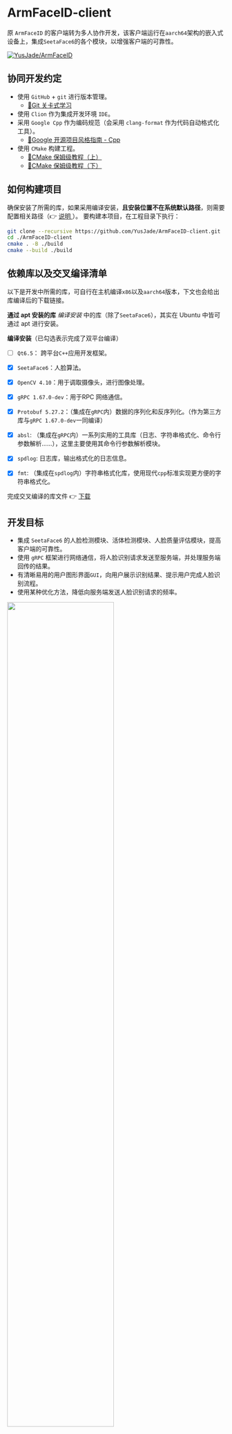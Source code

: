 # ArmFaceID-client

原 `ArmFaceID` 的客户端转为多人协作开发，该客户端运行在`aarch64`架构的嵌入式设备上，集成`SeetaFace6`的各个模块，以增强客户端的可靠性。

<a href="https://github.com/YusJade/ArmFaceID?tab=readme-ov-file">
  <img src="https://github-readme-stats.vercel.app/api/pin/?username=YusJade&repo=ArmFaceID&theme=default" alt="YusJade/ArmFaceID" />
</a>

## 协同开发约定

- 使用 `GitHub` + `git` 进行版本管理。
  - [👑Git 关卡式学习](https://learngitbranching.js.org/?locale=zh_CN) 
- 使用 `Clion` 作为集成开发环境 `IDE`。
- 采用 `Google Cpp` 作为编码规范（会采用 `clang-format` 作为代码自动格式化工具）。
  - [📖Google 开源项目风格指南 - Cpp](https://zh-google-styleguide.readthedocs.io/en/latest/google-cpp-styleguide/contents.html)
- 使用 `CMake` 构建工程。
  - [📖CMake 保姆级教程（上）](https://subingwen.cn/cmake/CMake-primer/)
  - [📖CMake 保姆级教程（下）](https://subingwen.cn/cmake/CMake-advanced/?highlight=cmake)

## 如何构建项目

确保安装了所需的库，如果采用编译安装，**且安装位置不在系统默认路径**，则需要配置相关路径（👉 [说明 ](doc/CMake如何指定库的路径.md)）。
要构建本项目，在工程目录下执行：
```bash
git clone --recursive https://github.com/YusJade/ArmFaceID-client.git
cd ./ArmFaceID-client
cmake . -B ./build
cmake --build ./build
```

## 依赖库以及交叉编译清单

以下是开发中所需的库，可自行在主机编译`x86`以及`aarch64`版本，下文也会给出库编译后的下载链接。

**通过 apt 安装的库**
*编译安装* 中的库（除了`SeetaFace6`），其实在 Ubuntu 中皆可通过 apt 进行安装。

**编译安装**（已勾选表示完成了双平台编译）
- [ ] `Qt6.5`： 跨平台`C++`应用开发框架。
- [x] `SeetaFace6`：人脸算法。
- [x] `OpenCV 4.10`：用于调取摄像头，进行图像处理。
- [x] `gRPC 1.67.0-dev`：用于RPC 网络通信。
- [x] `Protobuf 5.27.2`：（集成在`gRPC`内）数据的序列化和反序列化。（作为第三方库与`gRPC 1.67.0-dev`一同编译）
- [x] `absl`: （集成在`gRPC`内）一系列实用的工具库（日志、字符串格式化、命令行参数解析......），这里主要使用其命令行参数解析模块。 

- [x] `spdlog`: 日志库，输出格式化的日志信息。
- [x] `fmt`: （集成在`spdlog`内）字符串格式化库，使用现代`cpp`标准实现更方便的字符串格式化。

完成交叉编译的库文件 👉 [下载](https://github.com/YusJade/ArmFaceID-client/releases)

## 开发目标

- 集成 `SeetaFace6` 的人脸检测模块、活体检测模块、人脸质量评估模块，提高客户端的可靠性。
- 使用 `gRPC` 框架进行网络通信，将人脸识别请求发送至服务端，并处理服务端回传的结果。
- 有清晰易用的用户图形界面`GUI`，向用户展示识别结果、提示用户完成人脸识别流程。
- 使用某种优化方法，降低向服务端发送人脸识别请求的频率。

<img src="./assets/frame.png" width=70%>


### 目标 1：使用 `gRPC` 框架进行网络通信

**负责开发：**
<a href="https://github.com/YusJade" ><img src="https://github.com/yusjade.png" width="50" height="50" style="border-radius: 50%; border: 2px solid #333;"/></a>


**何为 `gRPC` ？：**
`RPC` 即远程过程调用（Remote Procedure Call），可以使得客户端程序调用服务端功能变得像调用本地的方法一样， `gRPC`是谷歌开发的一套实现`RPC`通信机制的框架。

**如何开始开发`gRPC`：**
获得编译后的`gRPC`库后，需要为客户端和服务端定义一套“协议”。它用于约定二者通讯时的消息格式以及可用的服务，这个“协议”需要写在一个`.proto`文件中，可使用`gRPC`库中提供的编译器将其编译为我们需要的`.cpp/.h`文件。

**如何开发`gRPC`：**

> `gRPC` 文档 🚅 [Quick start](https://grpc.io/docs/languages/cpp/quickstart/)

**具体的开发目标：**
- 实现 `RPC` 异步客户端，能够异步地处理响应。
- 调用服务器的人脸识别服务，获取识别结果和关联的用户信息。

### 目标 2：使用 `Qt` 搭建用户图形界面

**负责开发：**
<a href="https://github.com/BorderArea01" ><img src="https://github.com/BorderArea01.png" width="50" height="50" style="border-radius: 50%; border: 2px solid #333;"/></a><a href="https://github.com/YusJade" ><img src="https://github.com/yusjade.png" width="50" height="50" style="border-radius: 50%; border: 2px solid #333;"/></a>


`UI`功能示意图如下：

<img src="./assets/ui_desc.png" width=70%>

- 界面简洁明了，功能指示明确。
- 使用纯代码搭建界面，方便维护。
- 合理使用设计模式与`Qt`槽/信号机制，保持界面逻辑与业务逻辑的低耦合。

### 目标 3：集成人脸检测模块（前置）

> `SeetaFace6` [官方教程文档](https://github.com/seetafaceengine/SeetaFaceTutorial)

输入图像，调用`FaceDetector`提取其中人脸信息`SeetaFaceInfoArray`。

> 人脸检测的功能实现起来比较简单，而且是后两个目标的前置，故不作为一个独立任务来分配。

### 目标 4：集成活体检测模块

**负责开发：**
<a href="https://github.com/idealoong" ><img src="https://github.com/idealoong.png" width="50" height="50" style="border-radius: 50%; border: 2px solid #333;"/></a>

> `SeetaFace6` [官方教程文档](https://github.com/seetafaceengine/SeetaFaceTutorial)

输入图像和其中的人脸信息，调用`FaceAntiSpoofing`判别其中人脸是否为二次呈像，以及图像中是否出现平板、手机、照片等攻击介质。

### 目标 5：集成人脸质量评估模块

**负责开发：**
<a href="https://github.com/Serendipity-hjn" ><img src="https://github.com/Serendipity-hjn.png" width="50" height="50" style="border-radius: 50%; border: 2px solid #333;"/></a>

> `SeetaFace6` [官方教程文档](https://github.com/seetafaceengine/SeetaFaceTutorial)

 判断输入图像的人脸是否完整、是否为正脸，以及检查脸部图像的分辨率是否符合要求。

## 开发阶段 

> ⏰ 共 6 周时间 第 12 周前完成 

分为三个阶段：第一阶段（**第七周**），先各自实现一个`OpenCV + Qt`的程序，用于读取摄像头并展示在界面上；第二阶段（**第八周**），向阶段一的程序中集成各自负责的`SeetaFace6`模块，实现相应的功能；第三阶段（**第九、第十周**），将各个模块集成到客户端当中。

同时，用户界面的搭建可以并行进行，在第三阶段时与各个模块一同并入客户端的代码框架中。

**负责客户端的代码框架编写**：
<a href="https://github.com/YusJade" ><img src="https://github.com/yusjade.png" width="50" height="50" style="border-radius: 50%; border: 2px solid #333;"/></a>

### Q&A

**1. 如何确认自己负责的模块能够实现对应的效果？**

对照官方`SeetaFace6` [官方教程文档](https://github.com/seetafaceengine/SeetaFaceTutorial) 编写代码，可以在终端中打印程序执行过程中的变量和结果值，观察这些值来确定模块是否正常运作。

**2. CMake 报错找不到 `SeetaFace6` 相关的库？**

在工程顶层目录新建`script/env_config.sh`，内容如下：

```bash
#!/bin/bash

# 修改为自己主机的对应位置
export SeetaFace6_DIR=/home/yu/codefield/SeetaFace6/build

export LD_LIBRARY_PATH=$SeetaFace6_DIR/lib64/:$LD_LIBRARY_PATH:$LD_LIBRARY_PATH
```

执行 `chmod 775 script/env_config.sh`赋予可运行权限，每次打开新终端时运行 `source script/env_config.sh`即可。